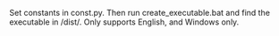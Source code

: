 Set constants in const.py. Then run create_executable.bat and find the executable in /dist/. Only supports English, and Windows only.
